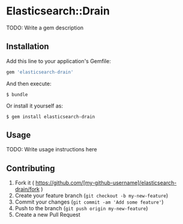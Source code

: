 # Elasticsearch::Drain

TODO: Write a gem description

## Installation

Add this line to your application's Gemfile:

```ruby
gem 'elasticsearch-drain'
```

And then execute:

    $ bundle

Or install it yourself as:

    $ gem install elasticsearch-drain

## Usage

TODO: Write usage instructions here

## Contributing

1. Fork it ( https://github.com/[my-github-username]/elasticsearch-drain/fork )
2. Create your feature branch (`git checkout -b my-new-feature`)
3. Commit your changes (`git commit -am 'Add some feature'`)
4. Push to the branch (`git push origin my-new-feature`)
5. Create a new Pull Request
